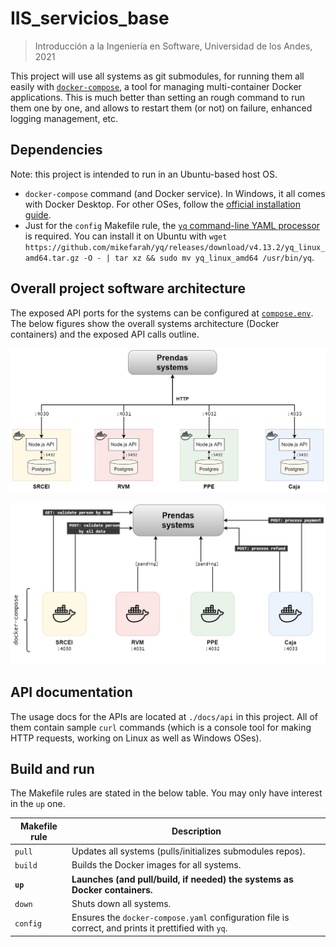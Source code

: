 # IIS_servicios_base

> Introducción a la Ingeniería en Software, Universidad de los Andes, 2021

This project will use all systems as git submodules, for running them all easily with [`docker-compose`](https://docs.docker.com/compose/), a tool for managing multi-container Docker applications. This is much better than setting an rough command to run them one by one, and allows to restart them (or not) on failure, enhanced logging management, etc.

## Dependencies

Note: this project is intended to run in an Ubuntu-based host OS.

- `docker-compose` command (and Docker service). In Windows, it all comes with Docker Desktop. For other OSes, follow the [official installation guide](https://docs.docker.com/compose/install/).
- Just for the `config` Makefile rule, the [`yq` command-line YAML processor](https://github.com/mikefarah/yq) is required. You can install it on Ubuntu with `wget https://github.com/mikefarah/yq/releases/download/v4.13.2/yq_linux_amd64.tar.gz -O - | tar xz && sudo mv yq_linux_amd64 /usr/bin/yq`.

## Overall project software architecture

The exposed API ports for the systems can be configured at [`compose.env`](./compose.env). The below figures show the overall systems architecture (Docker containers) and the exposed API calls outline.

![Overall systems diagram](./docs/diagram_overall.jpg "Overall diagram")

![API calls](./docs/diagram_api_calls.jpg "API calls diagram")

## API documentation

The usage docs for the APIs are located at `./docs/api` in this project. All of them contain sample `curl` commands (which is a console tool for making HTTP requests, working on Linux as well as Windows OSes).

## Build and run

The Makefile rules are stated in the below table. You may only have interest in the `up` one.

| Makefile rule | Description                                                                                          |
| ------------- | ---------------------------------------------------------------------------------------------------- |
| `pull`        | Updates all systems (pulls/initializes submodules repos).                                            |
| `build`       | Builds the Docker images for all systems.                                                            |
| **`up`**      | **Launches (and pull/build, if needed) the systems as Docker containers.**                           |
| `down`        | Shuts down all systems.                                                                              |
| `config`      | Ensures the `docker-compose.yaml` configuration file is correct, and prints it prettified with `yq`. |
